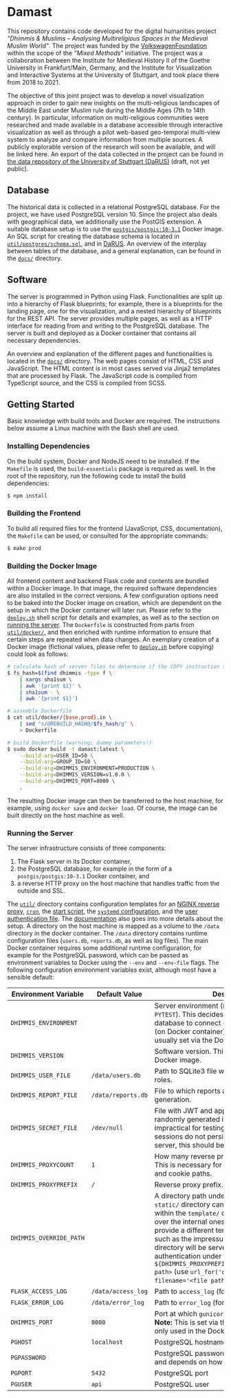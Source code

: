 # Damast

This repository contains code developed for the digital humanities project *"Dhimmis & Muslims &ndash; Analysing Multireligious Spaces in the Medieval Muslim World"*.
The project was funded by the [VolkswagenFoundation](https://portal.volkswagenstiftung.de/search/projectDetails.do?ref=93252) within the scope of the *"Mixed Methods"* initiative.
The project was a collaboration between the Institute for Medieval History II of the Goethe University in Frankfurt/Main, Germany, and the Institute for Visualization and Interactive Systems at the University of Stuttgart, and took place there from 2018 to 2021.

The objective of this joint project was to develop a novel visualization approach in order to gain new insights on the multi-religious landscapes of the Middle East under Muslim rule during the Middle Ages (7th to 14th century).
In particular, information on multi-religious communities were researched and made available in a database accessible through interactive visualization as well as through a pilot web-based geo-temporal multi-view system to analyze and compare information from multiple sources.
A publicly explorable version of the research will soon be available, and will be linked here.
An export of the data collected in the project can be found in [the data repository of the University of Stuttgart (DaRUS)](https://doi.org/10.18419/darus-2318) (draft, not yet public).


## Database

The historical data is collected in a relational PostgreSQL database.
For the project, we have used PostgreSQL version 10.
Since the project also deals with geographical data, we additionally use the PostGIS extension.
A suitable database setup is to use the [`postgis/postgis:10-3.1`](https://registry.hub.docker.com/layers/postgis/postgis/10-3.1/images/sha256-e2738cc6a9c6a86e0e5ca0759158839fadb9289459b52e9898b4995e74156131) Docker image.
An SQL script for creating the database schema is located in [`util/postgres/schema.sql`](util/postgres/schema.sql), and in [DaRUS](https://doi.org/10.18419/darus-2318).
An overview of the interplay between tables of the database, and a general explanation, can be found in the [`docs/`](./docs/) directory.


## Software

The server is programmed in Python using Flask.
Functionalities are split up into a hierarchy of Flask blueprints;
for example, there is a blueprints for the landing page, one for the visualization, and a nested hierarchy of blueprints for the REST API.
The server provides multiple pages, as well as a HTTP interface for reading from and writing to the PostgreSQL database.
The server is built and deployed as a Docker container that contains all necessary dependencies.

An overview and explanation of the different pages and functionalities is located in the [`docs/`](./docs/) directory.
The web pages consist of HTML, CSS and JavaScript.
The HTML content is in most cases served via Jinja2 templates that are processed by Flask.
The JavaScript code is compiled from TypeScript source, and the CSS is compiled from SCSS.


## Getting Started

Basic knowledge with build tools and Docker are required.
The instructions below assume a Linux machine with the Bash shell are used.


### Installing Dependencies

On the build system, Docker and NodeJS need to be installed.
If the `Makefile` is used, the `build-essentials` package is required as well.
In the root of the repository, run the following code to install the build dependencies:

``` bash
$ npm install
```


### Building the Frontend

To build all required files for the frontend (JavaScript, CSS, documentation), the `Makefile` can be used, or consulted for the appropriate commands:

``` bash
$ make prod
```


### Building the Docker Image

All frontend content and backend Flask code and contents are bundled within a Docker image.
In that image, the required software dependencies are also installed in the correct versions.
A few configuration options need to be baked into the Docker image on creation, which are dependent on the setup in which the Docker container will later run.
Please refer to the [`deploy.sh`](./deploy.sh) shell script for details and examples, as well as to the section on [running the server](#running-the-server).
The `Dockerfile` is constructed from parts from [`util/docker/`](./util/docker), and then enriched with runtime information to ensure that certain steps are repeated when data changes.
An exemplary creation of a Docker image (fictional values, please refer to [`deploy.sh`](./deploy.sh) before copying) could look as follows:

``` bash
# calculate hash of server files to determine if the COPY instruction should be repeated
$ fs_hash=$(find dhimmis -type f \
    | xargs sha1sum \
    | awk '{print $1}' \
    | sha1sum - \
    | awk '{print $1}')

# assemble Dockerfile
$ cat util/docker/{base,prod}.in \
    | sed "s/@REBUILD_HASH@/$fs_hash/g" \
    > Dockerfile

# build Dockerfile (warning: dummy parameters!)
$ sudo docker build -t damast:latest \
    --build-arg=USER_ID=50 \
    --build-arg=GROUP_ID=50 \
    --build-arg=DHIMMIS_ENVIRONMENT=PRODUCTION \
    --build-arg=DHIMMIS_VERSION=v1.0.0 \
    --build-arg=DHIMMIS_PORT=8000 \
    .
```

The resulting Docker image can then be transferred to the host machine, for example, using `docker save` and `docker load`.
Of course, the image can be built directly on the host machine as well.


### Running the Server

The server infrastructure consists of three components:

 1. The Flask server in its Docker container,
 2. the PostgreSQL database, for example in the form of a `postgis/postgis:10-3.1` Docker container, and
 3. a reverse HTTP proxy on the host machine that handles traffic from the outside and SSL.

The [`util/`](./util/) directory contains configuration templates for an [NGINX reverse proxy](./util/nginx/), [`cron`](./util/crontab), the [start script](./util/run_server.sh.in), the [`systemd` configuration](./util/systemd/), and the [user authentication file](./util/sqlite3-user-file/).
The [documentation](./docs/) also goes into more details about the setup.
A directory on the host machine is mapped as a volume to the `/data` directory in the docker container.
The `/data` directory contains runtime configuration files (`users.db`, `reports.db`, as well as log files).
The main Docker container requires some additional runtime configuration, for example for the PostgreSQL password, which can be passed as environment variables to Docker using the `--env` and `--env-file` flags.
The following configuration environment variables exist, although most have a sensible default:

| Environment Variable | Default Value | Description |
|---|---|---|
| `DHIMMIS_ENVIRONMENT` | | Server environment (`PRODUCTION`, `TESTING`, or `PYTEST`). This decides with which PostgreSQL database to connect (`ocn`, `testing`, and `pytest` (on Docker container) respectively. This is usually set via the Docker image. |
| `DHIMMIS_VERSION` | | Software version. This is usually set via the Docker image. |
| `DHIMMIS_USER_FILE` | `/data/users.db` | Path to SQLite3 file with users, passwords, roles. |
| `DHIMMIS_REPORT_FILE` | `/data/reports.db` | File to which reports are stored during generation. |
| `DHIMMIS_SECRET_FILE` | `/dev/null` | File with JWT and app secret keys. These are randomly generated if not passed, but that is impractical for testing with hot reload (user sessions do not persist). For a production server, this should be empty. |
| `DHIMMIS_PROXYCOUNT` | `1` | How many reverse proxies the server is behind. This is necessary for proper HTTP redirection and cookie paths. |
| `DHIMMIS_PROXYPREFIX` | `/` | Reverse proxy prefix. |
| `DHIMMIS_OVERRIDE_PATH` | | A directory path under which a `template/` and `static/` directory can be placed. Templates within the `template/` directory will be prioritized over the internal ones. This can be used to provide a different template for a certain page, such as the impressum. The files in the `static/` directory will be served without requiring any authentication under the URL `${DHIMMIS_PROXYPREFIX}/override/static/<file path>` (use `url_for('override.static', filename='<file path>')` in templates). |
| `FLASK_ACCESS_LOG` | `/data/access_log` | Path to `access_log` (for logging). |
| `FLASK_ERROR_LOG` | `/data/error_log` | Path to `error_log` (for logging). |
| `DHIMMIS_PORT` | `8000` | Port at which `gunicorn` serves the content. **Note:** This is set via the Dockerfile, and also only used in the Dockerfile. |
| `PGHOST` | `localhost` | PostgreSQL hostname. |
| `PGPASSWORD` | | PostgreSQL password. This is important to set and depends on how the database is set up. |
| `PGPORT` | `5432` | PostgreSQL port |
| `PGUSER` | `api` | PostgreSQL user |

